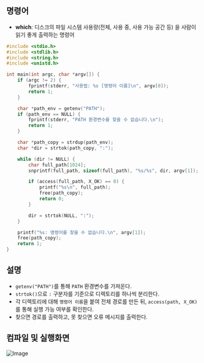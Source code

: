 ## 명령어
- **which**: 디스크의 파일 시스템 사용량(전체, 사용 중, 사용 가능 공간 등) 을 사람이 읽기 좋게 출력하는 명령어

```c
#include <stdio.h>
#include <stdlib.h>
#include <string.h>
#include <unistd.h>

int main(int argc, char *argv[]) {
    if (argc != 2) {
        fprintf(stderr, "사용법: %s [명령어 이름]\n", argv[0]);
        return 1;
    }

    char *path_env = getenv("PATH");
    if (path_env == NULL) {
        fprintf(stderr, "PATH 환경변수를 찾을 수 없습니다.\n");
        return 1;
    }

    char *path_copy = strdup(path_env);
    char *dir = strtok(path_copy, ":");

    while (dir != NULL) {
        char full_path[1024];
        snprintf(full_path, sizeof(full_path), "%s/%s", dir, argv[1]);

        if (access(full_path, X_OK) == 0) {
            printf("%s\n", full_path);
            free(path_copy);
            return 0;
        }

        dir = strtok(NULL, ":");
    }

    printf("%s: 명령어를 찾을 수 없습니다.\n", argv[1]);
    free(path_copy);
    return 1;
}
```
## 설명

- ``getenv("PATH")``를 통해 ``PATH`` 환경변수를 가져온다.
- ``strtok()``으로 ``:`` 구분자를 기준으로 디렉토리를 하나씩 분리한다.
- 각 디렉토리에 대해 ``명령어 이름``을 붙여 전체 경로를 만든 뒤, ``access(path, X_OK)``를 통해 실행 가능 여부를 확인한다.
- 찾으면 경로를 출력하고, 못 찾으면 오류 메시지를 출력한다.

## 컴파일 및 실행화면

![Image](https://github.com/user-attachments/assets/8f528449-b884-447a-871a-e75d6ed70350)